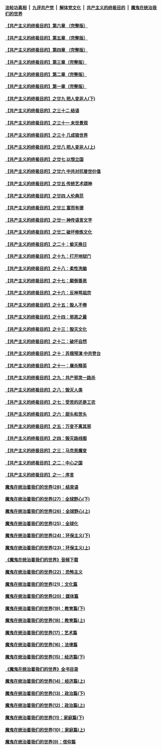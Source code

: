 ####  [法轮功真相](../../../../basic/blob/master/README.md?t=05292131) &nbsp;|&nbsp; [九评共产党](../../../../9ping.md/blob/master/README.md?t=05292131) &nbsp;|&nbsp; [解体党文化](../../../../jtdwh.md/blob/master/README.md?t=05292131)  &nbsp;|&nbsp; [共产主义的终极目的](../../../../gczydzjmd.md/blob/master/README.md?t=05292131) &nbsp;|&nbsp; [魔鬼在统治我们的世界](../../../../mgztzwmdsj.md/blob/master/README.md?t=05292131) 

#### [【共产主义的终极目的】第六章 （完整版）](../pages/nsc422/n11428913.md?t=05292131) 

#### [【共产主义的终极目的】第五章 （完整版）](../pages/nsc422/n11428912.md?t=05292131) 

#### [【共产主义的终极目的】第四章 （完整版）](../pages/nsc422/n11428907.md?t=05292131) 

#### [【共产主义的终极目的】第三章（完整版）](../pages/nsc422/n11428848.md?t=05292131) 

#### [【共产主义的终极目的】第二章（完整版）](../pages/nsc422/n11428831.md?t=05292131) 

#### [【共产主义的终极目的】第一章（完整版）](../pages/nsc422/n11417651.md?t=05292131) 

#### [【共产主义的终极目的】之廿九 把人变非人(下)](../pages/nsc422/n11344140.md?t=05292131) 

#### [【共产主义的终极目的】之三十二 结语](../pages/nsc422/n11360535.md?t=05292131) 

#### [【共产主义的终极目的】之三十一 末世景观](../pages/nsc422/n11351129.md?t=05292131) 

#### [【共产主义的终极目的】之三十 几成狼世界](../pages/nsc422/n11348280.md?t=05292131) 

#### [【共产主义的终极目的】之廿八 把人变非人(上)](../pages/nsc422/n11340492.md?t=05292131) 

#### [【共产主义的终极目的】之廿七 以恨立国](../pages/nsc422/n11336944.md?t=05292131) 

#### [【共产主义的终极目的】之廿六 中共对抗普世价值](../pages/nsc422/n11324785.md?t=05292131) 

#### [【共产主义的终极目的】之廿五 传统艺术颂神](../pages/nsc422/n11296396.md?t=05292131) 

#### [【共产主义的终极目的】之廿四 人伦典范](../pages/nsc422/n11296397.md?t=05292131) 

#### [【共产主义的终极目的】之廿三 富而有德](../pages/nsc422/n11283598.md?t=05292131) 

#### [【共产主义的终极目的】之廿一 神传语言文字](../pages/nsc422/n11263265.md?t=05292131) 

#### [【共产主义的终极目的】之廿二 破坏修炼文化](../pages/nsc422/n11245728.md?t=05292131) 

#### [【共产主义的终极目的】之二十：偷天换日](../pages/nsc422/n11238846.md?t=05292131) 

#### [【共产主义的终极目的】之十九：打开地狱门](../pages/nsc422/n11206376.md?t=05292131) 

#### [【共产主义的终极目的】之十八：柔性洗脑](../pages/nsc422/n11199994.md?t=05292131) 

#### [【共产主义的终极目的】之十七：颠倒善恶](../pages/nsc422/n11179782.md?t=05292131) 

#### [【共产主义的终极目的】之十六：反神骂祖宗](../pages/nsc422/n11166798.md?t=05292131) 

#### [【共产主义的终极目的】之十五：毁人不倦](../pages/nsc422/n11166792.md?t=05292131) 

#### [【共产主义的终极目的】之十四：邪恶之最](../pages/nsc422/n11150249.md?t=05292131) 

#### [【共产主义的终极目的】之十三：毁灭文化](../pages/nsc422/n11135227.md?t=05292131) 

#### [【共产主义的终极目的】之十二：破坏自然](../pages/nsc422/n11135214.md?t=05292131) 

#### [【共产主义的终极目的】之十：苏俄预演 中共登台](../pages/nsc422/n11118424.md?t=05292131) 

#### [【共产主义的终极目的】之十一：屠杀精英](../pages/nsc422/n11118442.md?t=05292131) 

#### [【共产主义的终极目的】之九：共产邪灵一路杀](../pages/nsc422/n11114139.md?t=05292131) 

#### [【共产主义的终极目的】之八：毁灭人类](../pages/nsc422/n11108503.md?t=05292131) 

#### [【共产主义的终极目的】之七：受苦的还是工农](../pages/nsc422/n11101809.md?t=05292131) 

#### [【共产主义的终极目的】之六：甜头和苦头](../pages/nsc422/n11096971.md?t=05292131) 

#### [【共产主义的终极目的】之五：万变不离其邪](../pages/nsc422/n11091285.md?t=05292131) 

#### [【共产主义的终极目的】之四：毁灭路线图](../pages/nsc422/n11086284.md?t=05292131) 

#### [【共产主义的终极目的】之三：马克思魔变](../pages/nsc422/n11061941.md?t=05292131) 

#### [【共产主义的终极目的】之二：中心之国](../pages/nsc422/n11047728.md?t=05292131) 

#### [【共产主义的终极目的】之一：序言](../pages/nsc422/n11086077.md?t=05292131) 

#### [魔鬼在统治着我们的世界(28)：结束语](../pages/nsc422/n10936246.md?t=05292131) 

#### [魔鬼在统治着我们的世界(27)：全球野心(下)](../pages/nsc422/n10928319.md?t=05292131) 

#### [魔鬼在统治着我们的世界(26)：全球野心(上)](../pages/nsc422/n10900318.md?t=05292131) 

#### [魔鬼在统治着我们的世界(25)：全球化](../pages/nsc422/n10788205.md?t=05292131) 

#### [魔鬼在统治着我们的世界(24)：环保主义(下)](../pages/nsc422/n10695307.md?t=05292131) 

#### [魔鬼在统治着我们的世界(23)：环保主义(上)](../pages/nsc422/n10688613.md?t=05292131) 

#### [《魔鬼在统治着我们的世界》音频下载](../pages/nsc422/n10635553.md?t=05292131) 

#### [魔鬼在统治着我们的世界(22)：恐怖主义](../pages/nsc422/n10614727.md?t=05292131) 

#### [魔鬼在统治着我们的世界(21)：文化篇](../pages/nsc422/n10597706.md?t=05292131) 

#### [魔鬼在统治着我们的世界(20)：媒体篇](../pages/nsc422/n10586579.md?t=05292131) 

#### [魔鬼在统治着我们的世界(19)：教育篇(下)](../pages/nsc422/n10564808.md?t=05292131) 

#### [魔鬼在统治着我们的世界(18)：教育篇(上)](../pages/nsc422/n10526970.md?t=05292131) 

#### [魔鬼在统治着我们的世界(17)：艺术篇](../pages/nsc422/n10499093.md?t=05292131) 

#### [魔鬼在统治着我们的世界(16)：法律篇](../pages/nsc422/n10485969.md?t=05292131) 

#### [魔鬼在统治着我们的世界(15)：经济篇(下)](../pages/nsc422/n10469975.md?t=05292131) 

#### [《魔鬼在统治着我们的世界》全书目录](../pages/nsc422/n10464261.md?t=05292131) 

#### [魔鬼在统治着我们的世界(14)：经济篇(上)](../pages/nsc422/n10457370.md?t=05292131) 

#### [魔鬼在统治着我们的世界(13)：政治篇(下)](../pages/nsc422/n10448270.md?t=05292131) 

#### [魔鬼在统治着我们的世界(12)：政治篇(上)](../pages/nsc422/n10444576.md?t=05292131) 

#### [魔鬼在统治着我们的世界(11)：家庭篇(下)](../pages/nsc422/n10440961.md?t=05292131) 

#### [魔鬼在统治着我们的世界(10)：家庭篇(上)](../pages/nsc422/n10435448.md?t=05292131) 

#### [魔鬼在统治着我们的世界(9)：信仰篇](../pages/nsc422/n10432159.md?t=05292131) 

